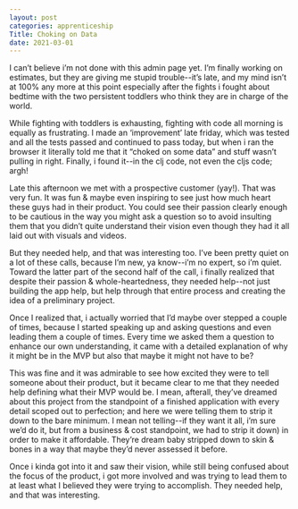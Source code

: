 ```yaml
---
layout: post 
categories: apprenticeship
Title: Choking on Data
date: 2021-03-01
---
```


I can’t believe i’m not done with this admin page yet.  I’m finally working on estimates, but they are giving me stupid trouble--it’s late, and my mind isn’t at 100% any more at this point especially after the fights i fought about bedtime with the two persistent toddlers who think they are in charge of the world.

While fighting with toddlers is exhausting, fighting with code all morning is equally as frustrating.  I made an ‘improvement’ late friday, which was tested and all the tests passed and continued to pass today, but when i ran the browser it literally told me that it “choked on some data” and stuff wasn’t pulling in right.  Finally, i found it--in the clj code, not even the cljs code; argh!

Late this afternoon we met with a prospective customer (yay!).  That was very fun.  It was fun & maybe even inspiring to see just how much heart these guys had in their product.  You could see their passion clearly enough to be cautious in the way you might ask a question so to avoid insulting them that you didn’t quite understand their vision even though they had it all laid out with visuals and videos.  

But they needed help, and that was interesting too.  I’ve been pretty quiet on a lot of these calls, because I’m new, ya know--i’m no expert, so i’m quiet.  Toward the latter part of the second half of the call, i finally realized that despite their passion & whole-heartedness, they needed help--not just building the app help, but help through that entire process and creating the idea of a preliminary project.  

Once I realized that, i actually worried that I’d maybe over stepped a couple of times, because I started speaking up and asking questions and even leading them a couple of times.  Every time we asked them a question to enhance our own understanding, it came with a detailed explanation of why it might be in the MVP but also that maybe it might not have to be?  

This was fine and it was admirable to see how excited they were to tell someone about their product, but it became clear to me that they needed help defining what their MVP would be.  I mean, afterall, they’ve dreamed about this project from the standpoint of a finished application with every detail scoped out to perfection; and here we were telling them to strip it down to the bare minimum.  I mean not telling--if they want it all, i’m sure we’d do it, but from a business & cost standpoint, we had to strip it down) in order to make it affordable.  They’re dream baby stripped down to skin & bones in a way that maybe they’d never assessed it before.  

Once i kinda got into it and saw their vision, while still being confused about the focus of the product, i got more involved and was trying to lead them to at least what I believed they were trying to accomplish.  They needed help, and that was interesting. 

